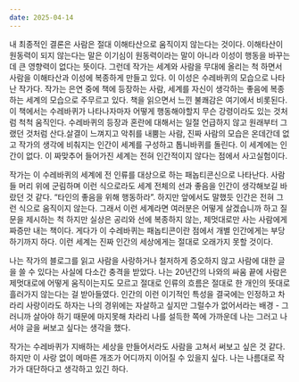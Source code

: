 ```yaml
---
date: 2025-04-14
---
```


내 최종적인 결론은 사람은 절대 이해타산으로 움직이지 않는다는 것이다. 이해타산이 원동력이 되지 않는다는 말은 이기심이 원동력이라는 말이 아니라 이성이 행동을 바꾸는 데 큰 영향력이 없다는 뜻이다. 그런데 작가는 세계와 사람을 무대에 올리는 척 하면서 사람을 이해타산과 이성에 복종하게 만들고 있다. 이 이성은 수레바퀴의 모습으로 나타난 작가다. 작가는 은연 중에 책에 등장하는 사람, 세계를 자신이 생각하는 좋음에 복종하는 세계의 모습으로 주무르고 있다. 책을 읽으면서 느낀 불쾌감은 여기에서 비롯된다. 이 책에서는 수레바퀴가 나타나자마자 어떻게 행동해야할지 무슨 강령이라도 있는 것처럼 척척 움직인다. 수레바퀴의 등장과 혼란에 대해서는 일절 언급하지 않고 원래부터 그랬던 것처럼 산다.살결이 느껴지고 악취를 내뿜는 사람, 진짜 사람의 모습은 온데간데 없고 작가의 생각에 비춰지는 인간이 세계를 구성하고 톱니바퀴를 돌린다. 이 세계에는 인간이 없다. 이 짜맞추어 들어가진 세계는 전혀 인간적이지 않다는 점에서 사고실험이다.

작가는 이 수레바퀴의 세계에 전 인류를 대상으로 하는 패놉티콘신으로 나타난다. 사람들 머리 위에 군림하며 이런 식으로라도 세계 전체의 선과 좋음을 인간이 생각해보길 바랐던 것 같다. “타인의 좋음을 위해 행동하라”. 하지만 앞에서도 말했듯 인간은 전혀 그런 식으로 움직이지 않는다. 그래서 이런 세계라면 여러분은 어떻게 살겠습니까 하고 질문을 제시하는 척 하지만 실상은 공리와 선에 복종하지 않는, 제멋대로만 사는 사람에게 짜증만 내는 책이다. 게다가 이 수레바퀴는 패놉티콘이란 점에서 개별 인간에게는 부당하기까지 하다. 이런 세계는 진짜 인간의 세상에게는 절대로 오래가지 못할 것이다.

나는 작가의 블로그를 읽고 사람을 사랑하거나 철저하게 증오하지 않고 사람에 대한 글을 쓸 수 있다는 사실에 다소간 충격을 받았다. 나는 20년간의 나와의 싸움 끝에 사람은 제멋대로에 어떻게 움직이는지도 모르고 절대로 인류의 흐름은 절대로 한 개인의 뜻대로 흘러가지 않는다는 걸 받아들였다. 인간의 이런 이기적인 특성을 결국에는 인정하고 차라리 사랑이라도 하자는 나의 경위에는 자살하고 싶지만 그럴수가 없어서라는 배경 - 그러니까 살아야 하기 때문에 마지못해 차라리 나를 설득한 쪽에 가까운데 나는 그러고 나서야 글을 써보고 싶다는 생각을 했다.

작가는 수레바퀴가 지배하는 세상을 만들어서라도 사람을 고쳐서 써보고 싶은 것 같다. 하지만 이 사랑 없이 메마른 개조가 어디까지 이어질 수 있을지 싶다. 나는 나름대로 작가가 대단하다고 생각하고 있긴 하다.
